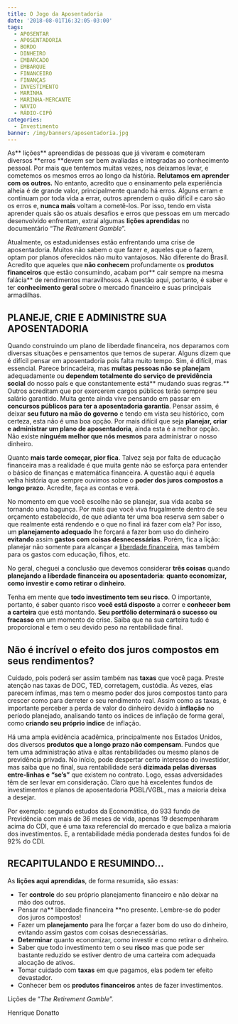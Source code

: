 ```yaml
---
title: O Jogo da Aposentadoria
date: '2018-08-01T16:32:05-03:00'
tags:
  - APOSENTAR
  - APOSENTADORIA
  - BORDO
  - DINHEIRO
  - EMBARCADO
  - EMBARQUE
  - FINANCEIRO
  - FINANÇAS
  - INVESTIMENTO
  - MARINHA
  - MARINHA-MERCANTE
  - NAVIO
  - RÁDIO-CIPÓ
categories:
  - Investimento
banner: /img/banners/aposentadoria.jpg
---
```

As** lições** apreendidas de pessoas que já viveram e cometeram diversos **erros **devem ser bem avaliadas e integradas ao conhecimento pessoal. Por mais que tentemos muitas vezes, nos deixamos levar, e cometemos os mesmos erros ao longo da história. **Relutamos em aprender com os outros.** No entanto, acredito que o ensinamento pela experiência alheia é de grande valor, principalmente quando há erros. Alguns erram e continuam por toda vida a errar, outros aprendem o quão difícil e caro são os erros e, **nunca mais** voltam a cometê-los. Por isso, tendo em vista aprender quais são os atuais desafios e erros que pessoas em um mercado desenvolvido enfrentam, extraí algumas **lições aprendidas** no documentário “_The Retirement Gamble_”.

Atualmente, os estadunidenses estão enfrentando uma crise de aposentadoria. Muitos não sabem o que fazer e, aqueles que o fazem, optam por planos oferecidos não muito vantajosos. Não diferente do Brasil. Acredito que aqueles que **não conhecem** profundamente os **produtos financeiros** que estão consumindo, acabam por** cair sempre na mesma falácia** de rendimentos maravilhosos. A questão aqui, portanto, é saber e ter **conhecimento geral** sobre o mercado financeiro e suas principais armadilhas.

## PLANEJE, CRIE E ADMINISTRE SUA APOSENTADORIA

Quando construindo um plano de liberdade financeira, nos deparamos com diversas situações e pensamentos que temos de superar. Alguns dizem que é difícil pensar em aposentadoria pois falta muito tempo. Sim, é difícil, mas essencial. Parece brincadeira, mas **muitas pessoas não se planejam** adequadamente ou **dependem totalmente do serviço de previdência social** do nosso país e que constantemente está** mudando suas regras.** Outros acreditam que por exercerem cargos públicos terão sempre seu salário garantido. Muita gente ainda vive pensando em passar em **concursos públicos para ter a aposentadoria garantia**. Pensar assim, é deixar **seu futuro na mão do governo** e tendo em vista seu histórico, com certeza, esta não é uma boa opção. Por mais difícil que seja **planejar, criar e administrar um plano de aposentadoria**, ainda esta é a melhor opção. Não existe **ninguém melhor que nós mesmos** para administrar o nosso dinheiro.

Quanto **mais tarde começar, pior fica**. Talvez seja por falta de educação financeira mas a realidade é que muita gente não se esforça para entender o básico de finanças e matemática financeira. A questão aqui é aquela velha história que sempre ouvimos sobre o **poder dos juros compostos a longo prazo**. Acredite, faça as contas e verá.

No momento em que você escolhe não se planejar, sua vida acaba se tornando uma bagunça. Por mais que você viva frugalmente dentro de seu orçamento estabelecido, de que adianta ter uma boa reserva sem saber o que realmente está rendendo e o que no final irá fazer com ela? Por isso, um **planejamento adequado** lhe forçará a fazer bom uso do dinheiro **evitando** assim **gastos com coisas desnecessárias**. Porém, fica a lição: planejar não somente para alcançar a [liberdade financeira](https://www.radiocipo.com.br/artigos/rumo-%C3%A0-independ%C3%AAncia-financeira/), mas também para os gastos com educação, filhos, etc.

No geral, cheguei a conclusão que devemos considerar **três coisas** quando **planejando a liberdade financeira ou aposentadoria**: **quanto economizar, como investir e como retirar o dinheiro**. 

Tenha em mente que **todo investimento tem seu risco**. O importante, portanto, é saber quanto risco **você está disposto** a correr e **conhecer bem a carteira** que está montando. **Seu portfólio determinará o sucesso ou fracasso** em um momento de crise. Saiba que na sua carteira tudo é proporcional e tem o seu devido peso na rentabilidade final.

## Não é incrível o efeito dos juros compostos em seus rendimentos? 

Cuidado, pois poderá ser assim também nas **taxas** que você paga. Preste atenção nas taxas de DOC, TED, corretagem, custódia. Às vezes, elas parecem ínfimas, mas tem o mesmo poder dos juros compostos tanto para crescer como para derreter o seu rendimento real. Assim como as taxas, é importante perceber a perda de valor do dinheiro devido à **inflação** no período planejado, analisando tanto os índices de inflação de forma geral, como **criando seu próprio índice** de inflação.

Há uma ampla evidência acadêmica, principalmente nos Estados Unidos, dos diversos **produtos que a longo prazo não compensam**. Fundos que tem uma administração ativa e altas rentabilidades ou mesmo planos de previdência privada. No início, pode despertar certo interesse do investidor, mas saiba que no final, sua rentabilidade será **dizimada pelas diversas entre-linhas e “se’s”** que existem no contrato. Logo, essas adversidades têm de ser levar em consideração. Claro que há excelentes fundos de investimentos e planos de aposentadoria PGBL/VGBL, mas a maioria deixa a desejar. 

Por exemplo: segundo estudos da Economática, do 933 fundo de Previdência com mais de 36 meses de vida, apenas 19 desempenharam acima do CDI, que é uma taxa referencial do mercado e que baliza a maioria dos investimentos. E, a rentabilidade média ponderada destes fundos foi de  92% do CDI.

## RECAPITULANDO E RESUMINDO...

As **lições aqui aprendidas**, de forma resumida, são essas:

* Ter **controle** do seu próprio planejamento financeiro e não deixar na mão dos outros.
* Pensar na** liberdade financeira **no presente. Lembre-se do poder dos juros compostos!
* Fazer um **planejamento** para lhe forçar a fazer bom do uso do dinheiro, evitando assim gastos com coisas desnecessárias.
* **Determinar** quanto economizar, como investir e como retirar o dinheiro.
* Saber que todo investimento tem o seu **risco** mas que pode ser bastante reduzido se estiver dentro de uma carteira com adequada alocação de ativos.
* Tomar cuidado com **taxas** em que pagamos, elas podem ter efeito devastador.
* Conhecer bem os **produtos financeiros** antes de fazer investimentos.

Lições de “_The Retirement Gamble_”.

Henrique Donatto
